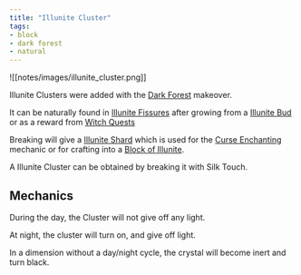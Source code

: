 ```yaml
---
title: "Illunite Cluster"
tags:
- block
- dark forest
- natural
---
```


![[notes/images/illunite_cluster.png]]

Illunite Clusters were added with the [Dark Forest](notes/makeover/dark_forest) makeover.

It can be naturally found in [Illunite Fissures](notes/generation/illunite_fissures) after growing from a [Illunite Bud](notes/block/illunite_bud) or as a reward from [Witch Quests](notes/mechanic/witch_quests)

Breaking will give a [Illunite Shard](notes/item/illunite_shard) which is used for the [Curse Enchanting](notes/mechanic/curse_enchanting) mechanic or for crafting into a [Block of Illunite](notes/block/illunite_block).

A Illunite Cluster can be obtained by breaking it with Silk Touch.


## Mechanics
During the day, the Cluster will not give off any light.

At night, the cluster will turn on, and give off light.

In a dimension without a day/night cycle, the crystal will become inert and turn black.
